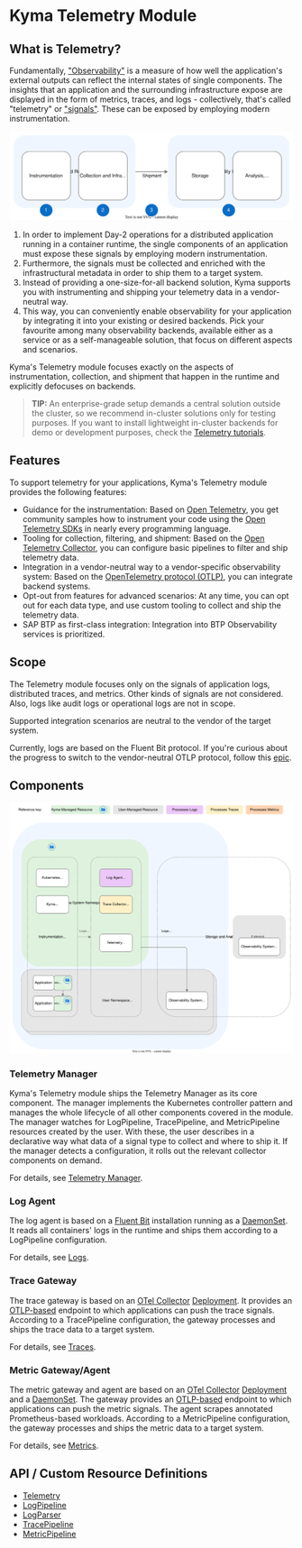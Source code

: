 
# Kyma Telemetry Module

## What is Telemetry?

Fundamentally, ["Observability"](https://opentelemetry.io/docs/concepts/observability-primer/) is a measure of how well the application's external outputs can reflect the internal states of single components. The insights that an application and the surrounding infrastructure expose are displayed in the form of metrics, traces, and logs - collectively, that's called "telemetry" or ["signals"](https://opentelemetry.io/docs/concepts/signals/). These can be exposed by employing modern instrumentation.

![Stages of Observability](./assets/telemetry-stages.drawio.svg)

1. In order to implement Day-2 operations for a distributed application running in a container runtime, the single components of an application must expose these signals by employing modern instrumentation.
2. Furthermore, the signals must be collected and enriched with the infrastructural metadata in order to ship them to a target system.
3. Instead of providing a one-size-for-all backend solution, Kyma supports you with instrumenting and shipping your telemetry data in a vendor-neutral way.
4. This way, you can conveniently enable observability for your application by integrating it into your existing or desired backends. Pick your favourite among many observability backends, available either as a service or as a self-manageable solution, that focus on different aspects and scenarios.

Kyma's Telemetry module focuses exactly on the aspects of instrumentation, collection, and shipment that happen in the runtime and explicitly defocuses on backends.

> **TIP:** An enterprise-grade setup demands a central solution outside the cluster, so we recommend in-cluster solutions only for testing purposes. If you want to install lightweight in-cluster backends for demo or development purposes, check the [Telemetry tutorials](/docs/user/05-tutorials.md).

## Features

To support telemetry for your applications, Kyma's Telemetry module provides the following features:

- Guidance for the instrumentation: Based on [Open Telemetry](https://opentelemetry.io/), you get community samples how to instrument your code using the [Open Telemetry SDKs](https://opentelemetry.io/docs/instrumentation/) in nearly every programming language.
- Tooling for collection, filtering, and shipment: Based on the [Open Telemetry Collector](https://opentelemetry.io/docs/collector/), you can configure basic pipelines to filter and ship telemetry data.
- Integration in a vendor-neutral way to a vendor-specific observability system: Based on the [OpenTelemetry protocol (OTLP)](https://opentelemetry.io/docs/reference/specification/protocol/), you can integrate backend systems.
- Opt-out from features for advanced scenarios: At any time, you can opt out for each data type, and use custom tooling to collect and ship the telemetry data.
- SAP BTP as first-class integration: Integration into BTP Observability services is prioritized.

## Scope

The Telemetry module focuses only on the signals of application logs, distributed traces, and metrics. Other kinds of signals are not considered. Also, logs like audit logs or operational logs are not in scope.

Supported integration scenarios are neutral to the vendor of the target system.

Currently, logs are based on the Fluent Bit protocol. If you're curious about the progress to switch to the vendor-neutral OTLP protocol, follow this [epic](https://github.com/kyma-project/kyma/issues/16307).

## Components

![Components](./assets/telemetry-components.drawio.svg)

### Telemetry Manager

Kyma's Telemetry module ships the Telemetry Manager as its core component. The manager implements the Kubernetes controller pattern and manages the whole lifecycle of all other components covered in the module. The manager watches for LogPipeline, TracePipeline, and MetricPipeline resources created by the user. With these, the user describes in a declarative way what data of a signal type to collect and where to ship it.
If the manager detects a configuration, it rolls out the relevant collector components on demand.

For details, see [Telemetry Manager](/docs/user/01-manager.md).

### Log Agent

The log agent is based on a [Fluent Bit](https://fluentbit.io/) installation running as a [DaemonSet](https://kubernetes.io/docs/concepts/workloads/controllers/daemonset/). It reads all containers' logs in the runtime and ships them according to a LogPipeline configuration.

For details, see [Logs](/docs/user/02-logs.md).

### Trace Gateway

The trace gateway is based on an [OTel Collector](https://opentelemetry.io/docs/collector/) [Deployment](https://kubernetes.io/docs/concepts/workloads/controllers/deployment/). It provides an [OTLP-based](https://opentelemetry.io/docs/reference/specification/protocol/) endpoint to which applications can push the trace signals. According to a TracePipeline configuration, the gateway processes and ships the trace data to a target system.

For details, see [Traces](/docs/user/03-traces.md).

### Metric Gateway/Agent

The metric gateway and agent are based on an [OTel Collector](https://opentelemetry.io/docs/collector/) [Deployment](https://kubernetes.io/docs/concepts/workloads/controllers/deployment/) and a [DaemonSet](https://kubernetes.io/docs/concepts/workloads/controllers/daemonset/). The gateway provides an [OTLP-based](https://opentelemetry.io/docs/reference/specification/protocol/) endpoint to which applications can push the metric signals. The agent scrapes annotated Prometheus-based workloads. According to a MetricPipeline configuration, the gateway processes and ships the metric data to a target system.

For details, see [Metrics](/docs/user/04-metrics.md).

## API / Custom Resource Definitions

- [Telemetry](/docs/user/resources/01-telemetry.md)
- [LogPipeline](/docs/user/resources/02-logpipeline.md)
- [LogParser](/docs/user/resources/03-logparser.md)
- [TracePipeline](/docs/user/resources/04-tracepipeline.md)
- [MetricPipeline](/docs/user/resources/05-metricpipeline.md)
